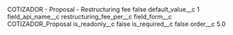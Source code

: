 <?xml version="1.0" encoding="UTF-8"?>
<CustomMetadata xmlns="http://soap.sforce.com/2006/04/metadata" xmlns:xsi="http://www.w3.org/2001/XMLSchema-instance" xmlns:xsd="http://www.w3.org/2001/XMLSchema">
    <label>COTIZADOR - Proposal - Restructuring fee</label>
    <protected>false</protected>
    <values>
        <field>default_value__c</field>
        <value xsi:type="xsd:string">1</value>
    </values>
    <values>
        <field>field_api_name__c</field>
        <value xsi:type="xsd:string">restructuring_fee_per__c</value>
    </values>
    <values>
        <field>field_form__c</field>
        <value xsi:type="xsd:string">COTIZADOR_Proposal</value>
    </values>
    <values>
        <field>is_readonly__c</field>
        <value xsi:type="xsd:boolean">false</value>
    </values>
    <values>
        <field>is_required__c</field>
        <value xsi:type="xsd:boolean">false</value>
    </values>
    <values>
        <field>order__c</field>
        <value xsi:type="xsd:double">5.0</value>
    </values>
</CustomMetadata>
